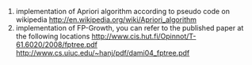 1. implementation of Apriori algorithm according to pseudo code on wikipedia 
	 http://en.wikipedia.org/wiki/Apriori_algorithm
2. implementation of FP-Growth, you can refer to the published paper at the following locations
	http://www.cis.hut.fi/Opinnot/T-61.6020/2008/fptree.pdf
	http://www.cs.uiuc.edu/~hanj/pdf/dami04_fptree.pdf